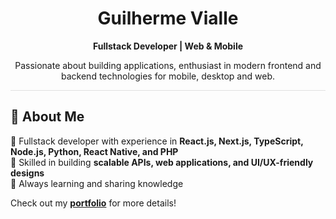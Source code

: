 <h1 align="center">Guilherme Vialle</h1>
<p align="center">
  <b>Fullstack Developer | Web & Mobile </b>
</p>

<p align="center">
  Passionate about building applications, enthusiast in modern frontend and backend technologies for mobile, desktop and web.
</p>

<hr style="height:1px;border:none;background-color:#e0e0e0">

## 🚀 About Me

🔹 Fullstack developer with experience in **React.js, Next.js, TypeScript, Node.js, Python, React Native, and PHP**  
🔹 Skilled in building **scalable APIs, web applications, and UI/UX-friendly designs**  
🔹 Always learning and sharing knowledge 

Check out my **[portfolio](https://guivialle.vercel.app/)** for more details!

